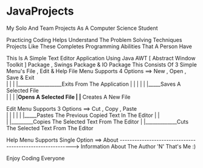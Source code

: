 # JavaProjects
My Solo And Team Projects As A Computer Science Student  

Practicing Coding Helps Understand The Problem Solving Techniques 
Projects Like These Completes Programming Abilities That A Person Have

This Is A Simple Text Editor Application Using Java AWT [ Abstract Window Toolkit ] Package , Swings Package & IO Package
This Consists Of 3 Simple Menu's  File , Edit  &  Help 
File Menu Supports 4 Options ==> New  ,  Open  , Save  &  Exit  
                                 |       |       |        |__________________Exits From The Application
                                 |       |       | 
                                 |       |       |_____Saves A Selected File  
                                 |       |
                                 |       |____Opens A Selected File
                                 |
                                 |____ Creates A New File
                                 
Edit Menu Supports 3 Options ==> Cut  ,  Copy  ,  Paste                                 
                                 |       |        |
                                 |       |        |_____Pastes The Previous Copied Text In The Editor
                                 |       |               
                                 |       |_________Copies The Selected Text From The Editor
                                 |
                                 |_____________Cuts The Selected Text From The Editor
                                 
Help Menu Supports Single Option ==> About ---------------------------------------------------------->  Information About The Author 'N' That's Me :)  

Enjoy Coding Everyone
